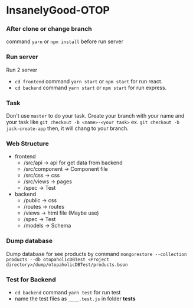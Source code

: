 # InsanelyGood-OTOP

### After clone or change branch
command `yarn` or `npm install` before run server

### Run server
Run 2 server
- `cd frontend` command `yarn start` or `npm start` for run react.
- `cd backend` command `yarn start` or `npm start` for run express.

### Task
Don't use `master` to do your task. Create your branch with your name and your task like `git checkout -b <name>-<your task>` ex. `git checkout -b jack-create-app` then, it will chang to your branch.

### Web Structure
- frontend
    - /src/api -> api for get data from backend
    - /src/component -> Component file
    - /src/css -> css
    - /src/views -> pages 
    - /spec -> Test
- backend
    - /public -> css
    - /routes -> routes
    - /views -> html file (Maybe use)
    - /spec -> Test
    - /models -> Schema

### Dump database
Dump database for see products by command `mongorestore --collection products --db otopaholicDBTest <Project directory>/dump/otopaholicDBTest/products.bson`

### Test for Backend
- `cd backend` command `yarn test` for run test
- name the test files as `____.test.js` in folder **tests**

